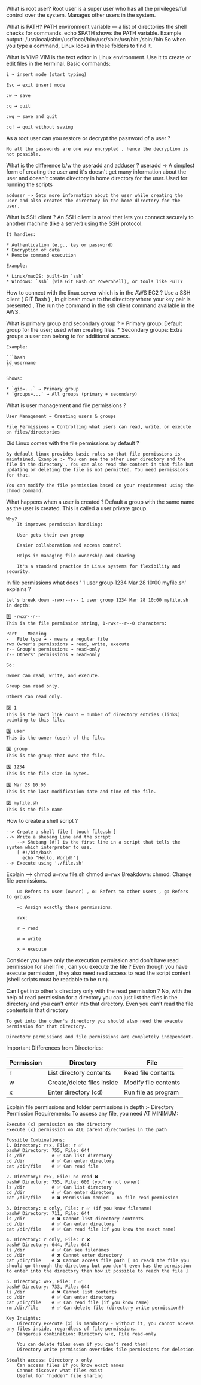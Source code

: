 What is root user?
    Root user is a super user who has all the privileges/full control over the system. Manages other users in the system.

What is PATH?
    PATH environment variable — a list of directories the shell checks for commands.
    echo $PATH shows the PATH variable.
    Example output:
    /usr/local/sbin:/usr/local/bin:/usr/sbin:/usr/bin:/sbin:/bin
    So when you type a command, Linux looks in these folders to find it.

What is VIM?
    VIM is the text editor in Linux environment.
    Use it to create or edit files in the terminal.
    Basic commands:

    i → insert mode (start typing)

    Esc → exit insert mode

    :w → save

    :q → quit

    :wq → save and quit

    :q! → quit without saving

As a root user can you restore or decrypt the password of a user ?

    No all the passwords are one way encrypted , hence the decryption is not possible.

What is the difference b/w the useradd and adduser ?
    useradd -> A simplest form of creating the user and it's doesn't get many information about the user and doesn't create directory in home directory for the user. Used for running the scripts 

    adduser -> Gets more information about the user while creating the user and also creates the directory in the home directory for the user.

What is SSH client ?
    An SSH client is a tool that lets you connect securely to another machine (like a server) using the SSH protocol.

    It handles:

    * Authentication (e.g., key or password)
    * Encryption of data
    * Remote command execution

    Example:

    * Linux/macOS: built-in `ssh`
    * Windows: `ssh` (via Git Bash or PowerShell), or tools like PuTTY

    

How to connect with the linux server which is in the AWS EC2 ?
    Use  a SSH client ( GIT Bash ) , In git bash move to the directory where your key pair is presented , The run the command in the ssh client command available in the AWS.

What is primary group and secondary group ?
    * Primary group: Default group for the user; used when creating files.
    * Secondary groups: Extra groups a user can belong to for additional access.

    Example:

    ```bash
    id username
    ```

    Shows:

    * `gid=...` → Primary group
    * `groups=...` → All groups (primary + secondary)

What is user management and file permissions ?

    User Management = Creating users & groups

    File Permissions = Controlling what users can read, write, or execute on files/directories

Did Linux comes with the file permissions by default ?

    By default linux provides basic rules so that file permissions is maintained. Example :- You can see the other user directory and the file in the directory . You can also read the content in that file but updating or deleting the file is not permitted. You need permissions for that. 

    You can modify the file permission based on your requirement using the chmod command. 

What happens when a user is created ?
    Default a group with the same name as the user is created. This is called a user private group.

    Why?
        It improves permission handling:

        User gets their own group

        Easier collaboration and access control

        Helps in managing file ownership and sharing

        It's a standard practice in Linux systems for flexibility and security.

In file permissions what does ' 1 user group 1234 Mar 28 10:00 myfile.sh' explains ?

    Let’s break down -rwxr--r-- 1 user group 1234 Mar 28 10:00 myfile.sh in depth:

    1️⃣ -rwxr--r--
    This is the file permission string, 1-rwxr--r--0 characters:

    Part	Meaning
    -	File type → - means a regular file
    rwx	Owner's permissions → read, write, execute
    r--	Group's permissions → read-only
    r--	Others' permissions → read-only

    So:

    Owner can read, write, and execute.

    Group can read only.

    Others can read only.

    2️⃣ 1
    This is the hard link count — number of directory entries (links) pointing to this file.

    3️⃣ user
    This is the owner (user) of the file.

    4️⃣ group
    This is the group that owns the file.

    5️⃣ 1234
    This is the file size in bytes.

    6️⃣ Mar 28 10:00
    This is the last modification date and time of the file.

    7️⃣ myfile.sh
    This is the file name

How to create a shell script ?

    --> Create a shell file [ touch file.sh ]
    --> Write a shebang Line and the script
        --> Shebang (#!) is the first line in a script that tells the system which interpreter to use.
        [ #!/bin/bash
          echo "Hello, World!"]
    --> Execute using './file.sh'

Explain --> chmod u=rxw file.sh
        chmod u=rwx <filename>
    Breakdown:
        chmod: Change file permissions.

        u: Refers to user (owner) , o: Refers to other users , g: Refers to groups 

        =: Assign exactly these permissions.

        rwx:

        r = read

        w = write

        x = execute

Consider you have only the execution permission and don't have read permission for shell file , can you execute the file ?
    Even though you have execute permission , they also need read access to read the script content (shell scripts must be readable to be run).

Can I get into other's directory only with the read permission ?
    No, with the help of read permission for a directory you can just list the files in the directory and you can't enter into that directory. Even you can't read the file contents in that directory

    To get into the other's directory you should also need the execute permission for that directory.

    Directory permissions and file permissions are completely independent.
    
Important Differences from Directories:

| Permission | Directory | File |
|------------|-----------|------|
| r | List directory contents | Read file contents |
| w | Create/delete files inside | Modify file contents |
| x | Enter directory (cd) | Run file as program |

Explain file permissions and folder permissions in depth :-
    Directory Permission Requirements:
    To access any file, you need AT MINIMUM:

    Execute (x) permission on the directory
    Execute (x) permission on ALL parent directories in the path

    Possible Combinations:
    1. Directory: r+x, File: r ✅
    bash# Directory: 755, File: 644
    ls /dir          # ✅ Can list directory
    cd /dir          # ✅ Can enter directory  
    cat /dir/file    # ✅ Can read file

    2. Directory: r+x, File: no read ❌
    bash# Directory: 755, File: 600 (you're not owner)
    ls /dir          # ✅ Can list directory
    cd /dir          # ✅ Can enter directory
    cat /dir/file    # ❌ Permission denied - no file read permission

    3. Directory: x only, File: r ✅ (if you know filename)
    bash# Directory: 711, File: 644
    ls /dir          # ❌ Cannot list directory contents
    cd /dir          # ✅ Can enter directory
    cat /dir/file    # ✅ Can read file (if you know the exact name)

    4. Directory: r only, File: r ❌
    bash# Directory: 644, File: 644
    ls /dir          # ✅ Can see filenames
    cd /dir          # ❌ Cannot enter directory
    cat /dir/file    # ❌ Cannot access file path [ To reach the file you should go through the directory but you don't even has the permission to enter into the directory then how it possible to reach the file ]

    5. Directory: w+x, File: r ✅
    bash# Directory: 733, File: 644
    ls /dir          # ❌ Cannot list contents
    cd /dir          # ✅ Can enter directory
    cat /dir/file    # ✅ Can read file (if you know name)
    rm /dir/file     # ✅ Can delete file (directory write permission!)

    Key Insights:
        Directory execute (x) is mandatory - without it, you cannot access any files inside, regardless of file permissions.
        Dangerous combination: Directory w+x, File read-only

        You can delete files even if you can't read them!
        Directory write permission overrides file permissions for deletion

    Stealth access: Directory x only
        Can access files if you know exact names
        Cannot discover what files exist
        Useful for "hidden" file sharing
